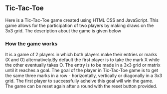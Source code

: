 ## Tic-Tac-Toe

Here is a Tic-Tac-Toe game created using HTML CSS and JavaScript. This game allows for the participation of two players by making draws on the 3x3 grid. The description
about the game is given below

###  How the game works

It is a game of 2 players in which both players make their entries or marks (X and O) alternatively.By default the first player is to take the mark X
while the other eventually takes O. The entry is to be made in a 3x3 grid or matrix until it reaches a goal. The goal of the player in Tic-Tac-Toe game is to 
get the same three marks in a row - horizontally, vertically or diagonally in a 3x3 grid. The first player to successfully acheive this goal will win the game.
The game can be reset again after a round with the reset button provided.
